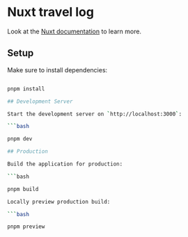 # Nuxt travel log

Look at the [Nuxt documentation](https://nuxt.com/docs/getting-started/introduction) to learn more.

## Setup

Make sure to install dependencies:

````bash

pnpm install

## Development Server

Start the development server on `http://localhost:3000`:

```bash

pnpm dev

## Production

Build the application for production:

```bash

pnpm build

Locally preview production build:

```bash

pnpm preview
````
